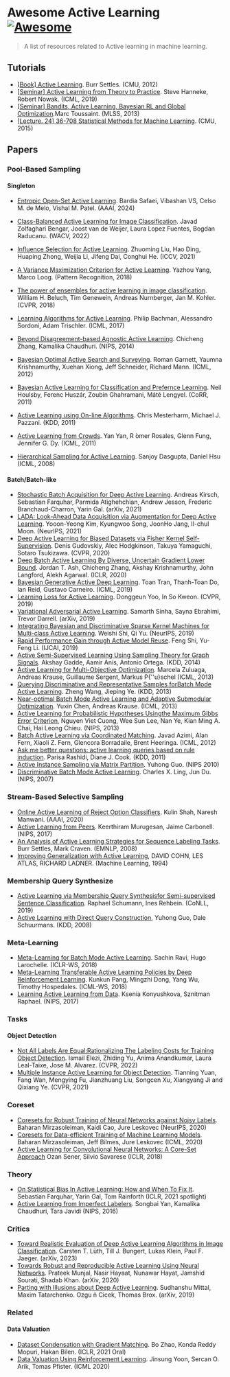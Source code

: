 # Awesome Active Learning [![Awesome](https://awesome.re/badge.svg)](https://awesome.re)

> A list of resources related to Active learning in machine learning.

## Tutorials

* [[Book] Active Learning](https://www.morganclaypool.com/doi/abs/10.2200/S00429ED1V01Y201207AIM018). Burr Settles. (CMU, 2012)
* [[Seminar] Active Learning from Theory to Practice](https://www.youtube.com/watch?v=_Ql5vfOPxZU). Steve Hanneke, Robert Nowak. (ICML, 2019)
* [[Seminar] Bandits, Active Learning, Bayesian RL and Global Optimization](https://www.youtube.com/watch?v=5rev-zVx1Ps).Marc Toussaint. (MLSS, 2013)
* [[Lecture. 24]  36-708 Statistical Methods for Machine Learning](https://www.youtube.com/watch?v=UHWbZHZ7aVk). (CMU, 2015)

## Papers

### Pool-Based Sampling

#### Singleton

* [Entropic Open-Set Active Learning](https://arxiv.org/abs/2312.14126). Bardia Safaei, Vibashan VS, Celso M. de Melo, Vishal M. Patel. (AAAI, 2024)

* [Class-Balanced Active Learning for Image Classification](https://arxiv.org/abs/2110.04543). Javad Zolfaghari Bengar, Joost van de Weijer, Laura Lopez Fuentes, Bogdan Raducanu. (WACV, 2022)

* [Influence Selection for Active Learning](https://arxiv.org/abs/2108.09331). Zhuoming Liu, Hao Ding, Huaping Zhong, Weijia Li, Jifeng Dai, Conghui He. (ICCV, 2021)

* [A Variance Maximization Criterion for Active Learning](https://arxiv.org/pdf/1706.07642.pdf). Yazhou Yang, Marco Loog. (Pattern Recognition, 2018)

* [The power of ensembles for active learning in image classification](http://openaccess.thecvf.com/content_cvpr_2018/papers/Beluch_The_Power_of_CVPR_2018_paper.pdf). William H. Beluch, Tim Genewein, Andreas Nurnberger, Jan M. Kohler. (CVPR, 2018)

* [Learning Algorithms for Active Learning](https://arxiv.org/pdf/1708.00088.pdf). Philip Bachman, Alessandro Sordoni, Adam Trischler. (ICML, 2017)

* [Beyond Disagreement-based Agnostic Active Learning](https://papers.nips.cc/paper/5435-beyond-disagreement-based-agnostic-active-learning.pdf). Chicheng Zhang, Kamalika Chaudhuri. (NIPS, 2014)

* [Bayesian Optimal Active Search and Surveying](https://arxiv.org/abs/1206.6406). Roman Garnett, Yaumna Krishnamurthy, Xuehan Xiong, Jeff Schneider, Richard Mann. (ICML, 2012)

* [Bayesian Active Learning for Classification and Prefernce Learning](https://arxiv.org/abs/1112.5745). Neil Houlsby, Ferenc Huszár, Zoubin Ghahramani, Máté Lengyel. (CoRR, 2011)

* [Active Learning using On-line Algorithms](https://www.cs.rutgers.edu/~pazzani/Publications/active-online.pdf). Chris Mesterharm, Michael J. Pazzani. (KDD, 2011) 

* [Active Learning from Crowds](http://www.cs.columbia.edu/~prokofieva/CandidacyPapers/Yan_AL.pdf). Yan Yan, R ́omer Rosales, Glenn Fung, Jennifer G. Dy. (ICML, 2011)

* [Hierarchical Sampling for Active Learning](https://dl.acm.org/doi/pdf/10.1145/1390156.1390183). Sanjoy Dasgupta, Daniel Hsu  (ICML, 2008)

#### Batch/Batch-like

* [Stochastic Batch Acquisition for Deep Active Learning](https://arxiv.org/abs/2106.12059). Andreas Kirsch, Sebastian Farquhar, Parmida Atighehchian, Andrew Jesson, Frederic Branchaud-Charron, Yarin Gal. (arXiv, 2021)
* [LADA: Look-Ahead Data Acquisition via Augmentation for Deep Active Learning](https://openreview.net/forum?id=eATOjMwxfUQ). Yooon-Yeong Kim, Kyungwoo Song, JoonHo Jang, Il-chul Moon. (NeurIPS, 2021)
* [Deep Active Learning for Biased Datasets via Fisher Kernel Self-Supervision](https://arxiv.org/pdf/2003.00393.pdf). Denis Gudovskiy, Alec Hodgkinson, Takuya Yamaguchi, Sotaro Tsukizawa. (CVPR, 2020)
* [Deep Batch Active Learning By Diverse, Uncertain Gradient Lower Bound](https://openreview.net/forum?id=ryghZJBKPS). Jordan T. Ash, Chicheng Zhang, Akshay Krishnamurthy, John Langford, Alekh Agarwal. (ICLR, 2020)
* [Bayesian Generative Active Deep Learning](https://arxiv.org/pdf/1904.11643.pdf). Toan Tran, Thanh-Toan Do, Ian Reid, Gustavo Carneiro. (ICML, 2019)
* [Learning Loss for Active Learning](https://arxiv.org/abs/1905.03677). Donggeun Yoo, In So Kweon. (CVPR, 2019)
* [Variational Adversarial Active Learning](https://arxiv.org/pdf/1904.00370.pdf). Samarth Sinha, Sayna Ebrahimi, Trevor Darrell. (arXiv, 2019)
* [Integrating Bayesian and Discriminative Sparse Kernel Machines for Multi-class Active Learning](https://papers.nips.cc/paper/8500-integrating-bayesian-and-discriminative-sparse-kernel-machines-for-multi-class-active-learning.pdf). Weishi Shi, Qi Yu. (NeurIPS, 2019)
* [Rapid Performance Gain through Active Model Reuse](http://www.lamda.nju.edu.cn/liyf/paper/ijcai19-acmr.pdf). Feng Shi, Yu-Feng Li. (IJCAI, 2019)
* [Active Semi-Supervised Learning Using Sampling Theory for Graph Signals](http://sipi.usc.edu/~ortega/Papers/Gadde_KDD_14.pdf). Akshay Gadde, Aamir Anis, Antonio Ortega. (KDD, 2014)
* [Active Learning for Multi-Objective Optimization](http://proceedings.mlr.press/v28/zuluaga13.pdf). Marcela Zuluaga, Andreas Krause, Guillaume Sergent, Markus P{\''u}schel (ICML, 2013)
* [Querying Discriminative and Representative Samples forBatch Mode Active Learning](http://chbrown.github.io/kdd-2013-usb/kdd/p158.pdf). Zheng Wang, Jieping Ye. (KDD, 2013)
* [Near-optimal Batch Mode Active Learning and Adaptive Submodular Optimization](http://proceedings.mlr.press/v28/chen13b.pdf). Yuxin Chen, Andreas Krause. (ICML, 2013)
* [Active Learning for Probabilistic Hypotheses Usingthe Maximum Gibbs Error Criterion](https://papers.nips.cc/paper/4958-active-learning-for-probabilistic-hypotheses-using-the-maximum-gibbs-error-criterion.pdf), Nguyen Viet Cuong, Wee Sun Lee, Nan Ye, Kian Ming A. Chai, Hai Leong Chieu. (NIPS, 2013)
* [Batch Active Learning via Coordinated Matching](https://icml.cc/2012/papers/607.pdf). Javad Azimi, Alan Fern, Xiaoli Z. Fern, Glencora Borradaile, Brent Heeringa. (ICML, 2012)
* [Ask me better questions: active learning queries based on rule induction](https://www.eecs.wsu.edu/~cook/pubs/kdd11.pdf). Parisa Rashidi, Diane J. Cook. (KDD, 2011)
* [Active Instance Sampling via Matrix Partition](https://papers.nips.cc/paper/3919-active-instance-sampling-via-matrix-partition). Yuhong Guo. (NIPS 2010)
* [Discriminative Batch Mode Active Learning](https://papers.nips.cc/paper/3295-discriminative-batch-mode-active-learning.pdf). Charles X. Ling, Jun Du. (NIPS, 2007)

### Stream-Based Selective Sampling

* [Online Active Learning of Reject Option Classifiers](https://www.aaai.org/Papers/AAAI/2020GB/AAAI-ShahK.3433.pdf). Kulin Shah, Naresh Manwani. (AAAI, 2020)
* [Active Learning from Peers](https://papers.nips.cc/paper/7276-active-learning-from-peers.pdf). Keerthiram Murugesan, Jaime Carbonell. (NIPS, 2017)
* [An Analysis of Active Learning Strategies for Sequence Labeling Tasks](https://www.biostat.wisc.edu/~craven/papers/settles.emnlp08.pdf). Burr Settles, Mark Craven. (EMNLP, 2008)
* [Improving Generalization with Active Learning](https://users.cs.northwestern.edu/~pardo/courses/mmml/papers/active_learning/improving_generalization_with_active_learning_ML94.pdf), DAVID COHN, LES ATLAS, RICHARD LADNER. (Machine Learning, 1994)

### Membership Query Synthesize

* [Active Learning via Membership Query Synthesisfor Semi-supervised Sentence Classification](https://www.aclweb.org/anthology/K19-1044/). Raphael Schumann, Ines Rehbein. (CoNLL, 2019)
* [Active Learning with Direct Query Construction](https://dl.acm.org/doi/10.1145/1401890.1401950), Yuhong Guo, Dale Schuurmans. (KDD, 2008)

### Meta-Learning

* [Meta-Learning for Batch Mode Active Learning](https://openreview.net/forum?id=r1PsGFJPz). Sachin Ravi, Hugo Larochelle. (ICLR-WS, 2018)
* [Meta-Learning Transferable Active Learning Policies by Deep Reinforcement Learning](https://arxiv.org/abs/1806.04798). Kunkun Pang, Mingzhi Dong, Yang Wu, Timothy Hospedales. (ICML-WS, 2018) 
* [Learning Active Learning from Data](https://papers.nips.cc/paper/7010-learning-active-learning-from-data.pdf). Ksenia Konyushkova, Sznitman Raphael. (NIPS, 2017)

### Tasks

#### Object Detection

* [Not All Labels Are Equal:Rationalizing The Labeling Costs for Training Object Detection](https://arxiv.org/abs/2106.11921). Ismail Elezi, Zhiding Yu, Anima Anandkumar, Laura Leal-Taixe, Jose M. Alvarez. (CVPR, 2022)
* [Multiple Instance Active Learning for Object Detection](https://arxiv.org/pdf/2104.02324.pdf). Tianning Yuan, Fang Wan, Mengying Fu, Jianzhuang Liu, Songcen Xu, Xiangyang Ji and Qixiang Ye. (CVPR, 2021)

### Coreset

* [Coresets for Robust Training of Neural Networks against Noisy Labels](https://arxiv.org/abs/2011.07451). Baharan Mirzasoleiman, Kaidi Cao, Jure Leskovec (NeurIPS, 2020)
* [Coresets for Data-efficient Training of Machine Learning Models](https://arxiv.org/abs/1906.01827). Baharan Mirzasoleiman, Jeff Bilmes, Jure Leskovec (ICML, 2020)
* [Active Learning for Convolutional Neural Networks: A Core-Set Approach](https://arxiv.org/abs/1708.00489) Ozan Sener, Silvio Savarese (ICLR, 2018)

### Theory

* [On Statistical Bias In Active Learning: How and When To Fix It](https://openreview.net/forum?id=JiYq3eqTKY). Sebastian Farquhar, Yarin Gal, Tom Rainforth (ICLR, 2021 spotlight)
* [Active Learning from Imperfect Labelers](https://papers.nips.cc/paper/6162-active-learning-from-imperfect-labelers.pdf). Songbai Yan, Kamalika Chaudhuri, Tara Javidi (NIPS, 2016)

### Critics

* [Toward Realistic Evaluation of Deep Active Learning Algorithms in Image Classification](https://arxiv.org/abs/2301.10625). Carsten T. Lüth, Till J. Bungert, Lukas Klein, Paul F. Jaeger. (arXiv, 2023)
* [Towards Robust and Reproducible Active  Learning Using Neural Networks](https://arxiv.org/abs/2002.09564). Prateek Munjal, Nasir Hayaat, Nunawar Hayat, Jamshid Sourati, Shadab Khan. (arXiv, 2020)
* [Parting with Illusions about Deep Active Learning](https://arxiv.org/abs/1912.05361). Sudhanshu Mittal, Maxim Tatarchenko. Ozgu ̈n Cicek, Thomas Brox. (arXiv, 2019)

### Related

#### Data Valuation

* [Dataset Condensation with Gradient Matching](https://openreview.net/forum?id=mSAKhLYLSsl). Bo Zhao, Konda Reddy Mopuri, Hakan Bilen. (ICLR, 2021 Oral)
* [Data Valuation Using Reinforcement Learning](https://arxiv.org/abs/1909.11671). Jinsung Yoon, Sercan O. Arik, Tomas Pfister. (ICML 2020)
